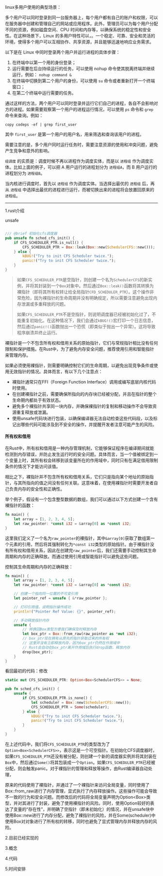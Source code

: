 linux多用户使用的典型场景：

多个用户可以同时登录到同一台服务器上，每个用户都有自己的账户和权限，可以在服务器中创建和管理自己的网站或应用程序。此外，管理员可以为每个用户分配不同的资源，例如磁盘空间、CPU 时间和内存等，以确保系统的稳定性和安全性。在这种场景下，Linux 的多用户特性可以，。一个稳定、可靠、安全和灵活的环境，使得多个用户可以互相协作、共享资源，并且能够迅速地响应业务需求。



以下是在 Linux 中同时登录两个用户并运行进程的具体步骤：

1. 在终端中以第一个用的身份登录；
2. 运行需要在后台持续运行的任务，可以使用 nohup 命令使其脱离终端并继续运行，例如：
   `nohup command &`
3. 在终端中切换到第二个用户的身份，可以使用 `su` 命令或者重新打开一个终端窗口；
4. 在第二个终端中运行需要的任务。

通过这样的方法，两个用户可以同时登录并运行它们自己的进程，各自不会影响对方的进程。如果需要观察第一个用户的进程运行情况，可以使用 `ps` 命令和 `grep` 命令来查询。例如：

```
copy codeps -ef | grep first_user
```

其中 `first_user` 是第一个用户的用户名，用来筛选和查询该用户的进程。

需要注意的是，多个用户同时运行任务时，需要注意资源的使用和冲突问题，避免产生竞争和意外的影响。





`组调度` 的实质是：调度时候不再以进程作为调度实体，而是以 `进程组` 作为调度实体。比如上面的例子，可以把 A 用户运行的进程划分为 `进程组A`，而 B 用户运行的进程划分为 `进程组B`。



当内核进行调度时，首先以 `进程组` 作为调度实体。当选择出最优的 `进程组` 后，再从 `进程组` 中选择出最优的进程进行运行，而被切换出来的进程将会放置回原来的 `进程组`。

---

1.rust介绍

unsafe

```rust

/// @brief 初始化cfs调度器
pub unsafe fn sched_cfs_init() {
    if CFS_SCHEDULER_PTR.is_null() {
        CFS_SCHEDULER_PTR = Box::leak(Box::new(SchedulerCFS::new()));
    } else {
        kBUG!("Try to init CFS Scheduler twice.");
        panic!("Try to init CFS Scheduler twice.");
    }
}

```

> 如果`CFS_SCHEDULER_PTR`是空指针，则创建一个名为`SchedulerCFS`的新实例，并将其封装到一个`Box`对象中。然后通过`Box::leak()`函数将其转换为裸指针（即将其所有权转让给全局指针`CFD_SCHEDULER_PTR`）。这个操作非常危险，因为裸指针的生命周期并没有明确规定，所以需要注意避免出现内存泄漏或多重释放的问题。
>
> 如果`CFS_SCHEDULER_PTR`不是空指针，则说明调度器已经被初始化过了，不能重复初始化。在这种情况下，我们会通过`kBUG!()`宏打印一个日志信息，然后通过`panic!()`函数抛出一个恐慌（即类似于抛出一个异常）。这将导致程序崩溃并终止运行。

裸指针是一个不包含所有权和借用关系的原始指针，它们与常规指针相比没有任何限制和保护措施。在Rust中，为了避免内存安全问题，推荐使用引用和智能指针来管理内存。

如果必须使用裸指针，则需要明确控制它们的生命周期，以避免出现竞争条件或使用无效指针的情况。具体而言，有以下几个注意点：

- 裸指针通常只在FFI（Foreign Function Interface）调用或编写底层内核代码时使用。
- 在创建裸指针之前，需要确保所指向的内存块已经被分配，并且在指针的整个生命期内都处于有效状态。
- 避免多个裸指针共享同一块内存，并确保裸指针的复制和移动操作不会导致资源重复释放或泄漏。
- 使用unsafe代码块进行包装，以确保编译器无法自动检查这些代码段，以及标记出哪些代码可能涉及到不安全的操作，并提醒开发者注意可能产生的风险。
#### 所有权和借用

  在Rust中，所有权和借用是一种内存管理机制，它能够保证程序在编译期间就能检测到内存错误，并防止发生运行时的安全问题。具体而言，当一个值被绑定到一个变量上时，其所有权会转移到该变量所在的作用域中，同时只有在满足借用限制条件的情况下才能访问该值。

  相比之下，裸指针并不包含所有权和借用关系，它们只是指向某个地址的原始指针，与其所指向的值之间没有任何关联。这意味着，在使用裸指针时需要开发者自己负责内存的安全性和正确性。

  举个例子，假设有一个包含整型数据的数组，我们可以通过以下方式创建一个含有裸指针的函数：

```rust
fn main() {
    let array = [1, 2, 3, 4, 5];
    let raw_pointer: *const i32 = &array[0] as *const i32;
}

```

这里我们定义了一个名为`raw_pointer`的裸指针，其中`&array[0]`获取了数组第一个元素的引用，然后将其强制转化为`*const i32`类型的原始指针。由于裸指针没有所有权和借用关系，因此在创建完`raw_pointer`后，我们还需要手动控制其生命周期和内存的正确释放。而通过使用引用或智能指针可以避免这些问题。

控制其生命周期和内存的正确释放：

```rust
fn main() {
    let array = [1, 2, 3, 4, 5];
    let raw_pointer: *const i32 = &array[0] as *const i32;

    // 创建一个指向同一位置的不可变引用
    let pointer_ref = unsafe { &*raw_pointer };

    // 打印引用值，说明指针操作成功
    println!("Pointer Ref Value: {}", pointer_ref);

    // 手动释放指针内存
    unsafe {
        // 转换回Box类型方便我们确保及时释放内存
        let box_ptr = Box::from_raw(raw_pointer as *mut i32);
        // box_ptr现在拥有从原先的指针获取过来的所有权
        // 这里并没有立即释放内存，因为box_ptr仍然在作用域中
        // Rust会自动在box_ptr离开作用域后执行drop函数，释放内存
        drop(box_ptr);
    }
}
```

看回最初的代码：修改

```rust
static mut CFS_SCHEDULER_PTR: Option<Box<SchedulerCFS>> = None;

pub fn sched_cfs_init() {
    unsafe {
        if CFS_SCHEDULER_PTR.is_none() {
            let scheduler = Box::new(SchedulerCFS::new());
            CFS_SCHEDULER_PTR = Some(scheduler);
        } else {
            kBUG!("Try to init CFS Scheduler twice.");
            panic!("Try to init CFS Scheduler twice.");
        }
    }
}
```

在上述代码中，我们将`CFS_SCHEDULER_PTR`的类型改为了`Option<Box<SchedulerCFS>>`，表示这是一个可空指针。在初始化CFS调度器时，如果`CFS_SCHEDULER_PTR`还没有被分配，则创建一个新的调度器实例并将其封装在`Box`中，然后通过`Some()`将其包装成一个`Option`。如果`CFS_SCHEDULER_PTR`已经被分配，则会触发panic。对于裸指针的管理和释放等操作，由Rust编译器自动处理，

原来的代码使用了裸指针，并通过了一个裸指针来访问全局变量，同时使用了Box::from_raw进行了内存管理，显式执行了内存释放操作。这些操作可能会导致不一致的行为和安全问题。而修改后的代码将全局变量声明为Option<Box<SchedulerCFS>>类型，并对其进行了封装，避免了使用裸指针的风险。同时，使用Option较好的表达了变量的“存在性”，并明确了空指针（即未初始化）的情况，并在unsafe块中使用Box::new进行了内存分配，避免了裸指针的风险，并在Some(scheduler)中使用Box对对象进行了所有权的转移，同时也避免了显式管理内存并释放内存的风险。

2.目前已经实现的



3.概念



4.代码

5.时间安排
